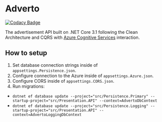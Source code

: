 # Adverto
[![Codacy Badge](https://app.codacy.com/project/badge/Grade/ba354f4a93d1430ca19cf0235e19ac65)](https://www.codacy.com/gh/BobMakhlin/Adverto/dashboard?utm_source=github.com&amp;utm_medium=referral&amp;utm_content=BobMakhlin/Adverto&amp;utm_campaign=Badge_Grade)

The advertisement API built on .NET Core 3.1 following the Clean Architecture and CQRS
with [Azure Cognitive Services](https://azure.microsoft.com/en-us/services/cognitive-services/) interaction.

## How to setup

1. Set database connection strings inside of `appsettings.Persistence.json`.
2. Configure connection to the Azure inside of `appsettings.Azure.json`.
3. Configure CORS inside of `appsettings.CORS.json`.
4. Run migrations:

*   `dotnet ef database update --project="src/Persistence.Primary" --startup-project="src/Presentation.API" --context=AdvertoDbContext`
*   `dotnet ef database update --project="src/Persistence.Logging" --startup-project="src/Presentation.API" --context=AdvertoLoggingDbContext`

